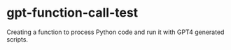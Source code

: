 # gpt-function-call-test
Creating a function to process Python code and run it with GPT4 generated scripts.
